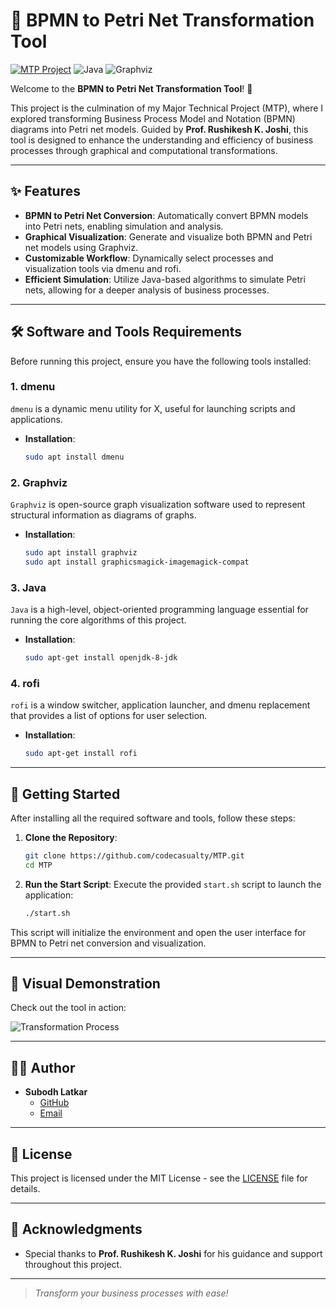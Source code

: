 # 🌟 BPMN to Petri Net Transformation Tool

[![MTP Project](https://img.shields.io/badge/MTP-Project-blue?style=for-the-badge&logo=github)](https://github.com/codecasualty/MTP)
![Java](https://img.shields.io/badge/Java-ED8B00?style=for-the-badge&logo=java&logoColor=white)
![Graphviz](https://img.shields.io/badge/Graphviz-008080?style=for-the-badge&logo=graphviz&logoColor=white)

Welcome to the **BPMN to Petri Net Transformation Tool**! 🎉

This project is the culmination of my Major Technical Project (MTP), where I explored transforming Business Process Model and Notation (BPMN) diagrams into Petri net models. Guided by **Prof. Rushikesh K. Joshi**, this tool is designed to enhance the understanding and efficiency of business processes through graphical and computational transformations.

---

## ✨ Features

- **BPMN to Petri Net Conversion**: Automatically convert BPMN models into Petri nets, enabling simulation and analysis.
- **Graphical Visualization**: Generate and visualize both BPMN and Petri net models using Graphviz.
- **Customizable Workflow**: Dynamically select processes and visualization tools via dmenu and rofi.
- **Efficient Simulation**: Utilize Java-based algorithms to simulate Petri nets, allowing for a deeper analysis of business processes.

---

## 🛠️ Software and Tools Requirements

Before running this project, ensure you have the following tools installed:

### 1. dmenu
`dmenu` is a dynamic menu utility for X, useful for launching scripts and applications.

- **Installation**:
    ```bash
    sudo apt install dmenu
    ```

### 2. Graphviz
`Graphviz` is open-source graph visualization software used to represent structural information as diagrams of graphs.

- **Installation**:
    ```bash
    sudo apt install graphviz
    sudo apt install graphicsmagick-imagemagick-compat
    ```

### 3. Java
`Java` is a high-level, object-oriented programming language essential for running the core algorithms of this project.

- **Installation**:
    ```bash
    sudo apt-get install openjdk-8-jdk
    ```

### 4. rofi
`rofi` is a window switcher, application launcher, and dmenu replacement that provides a list of options for user selection.

- **Installation**:
    ```bash
    sudo apt-get install rofi
    ```

---

## 🚀 Getting Started

After installing all the required software and tools, follow these steps:

1. **Clone the Repository**:
    ```bash
    git clone https://github.com/codecasualty/MTP.git
    cd MTP
    ```

2. **Run the Start Script**:
    Execute the provided `start.sh` script to launch the application:
    ```bash
    ./start.sh
    ```

This script will initialize the environment and open the user interface for BPMN to Petri net conversion and visualization.

---

## 🎥 Visual Demonstration

Check out the tool in action:

![Transformation Process](https://user-images.githubusercontent.com/20465672/55122255-3f78f180-50c5-11e9-98d3-b1f68ac71d2a.gif)

---

## 👨‍💻 Author

- **Subodh Latkar**  
    - [GitHub](https://github.com/codecasualty)
    - [Email](mailto:mail.subodhlatkar@gmail.com)

---

## 📜 License

This project is licensed under the MIT License - see the [LICENSE](LICENSE) file for details.

---

## 🙏 Acknowledgments

- Special thanks to **Prof. Rushikesh K. Joshi** for his guidance and support throughout this project.

---

> *Transform your business processes with ease!*

